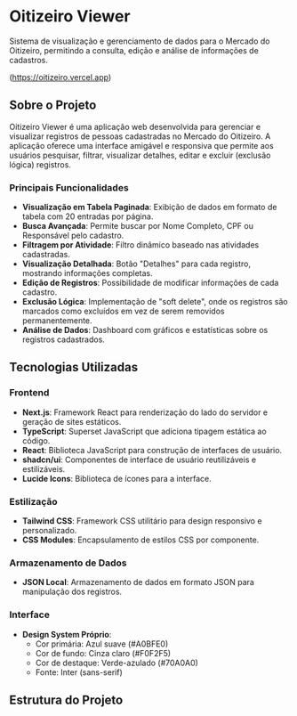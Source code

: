 # Oitizeiro Viewer

Sistema de visualização e gerenciamento de dados para o Mercado do Oitizeiro, permitindo a consulta, edição e análise de informações de cadastros.

(https://oitizeiro.vercel.app)

## Sobre o Projeto

Oitizeiro Viewer é uma aplicação web desenvolvida para gerenciar e visualizar registros de pessoas cadastradas no Mercado do Oitizeiro. A aplicação oferece uma interface amigável e responsiva que permite aos usuários pesquisar, filtrar, visualizar detalhes, editar e excluir (exclusão lógica) registros.

### Principais Funcionalidades

- **Visualização em Tabela Paginada**: Exibição de dados em formato de tabela com 20 entradas por página.
- **Busca Avançada**: Permite buscar por Nome Completo, CPF ou Responsável pelo cadastro.
- **Filtragem por Atividade**: Filtro dinâmico baseado nas atividades cadastradas.
- **Visualização Detalhada**: Botão "Detalhes" para cada registro, mostrando informações completas.
- **Edição de Registros**: Possibilidade de modificar informações de cada cadastro.
- **Exclusão Lógica**: Implementação de "soft delete", onde os registros são marcados como excluídos em vez de serem removidos permanentemente.
- **Análise de Dados**: Dashboard com gráficos e estatísticas sobre os registros cadastrados.

## Tecnologias Utilizadas

### Frontend
- **Next.js**: Framework React para renderização do lado do servidor e geração de sites estáticos.
- **TypeScript**: Superset JavaScript que adiciona tipagem estática ao código.
- **React**: Biblioteca JavaScript para construção de interfaces de usuário.
- **shadcn/ui**: Componentes de interface de usuário reutilizáveis e estilizáveis.
- **Lucide Icons**: Biblioteca de ícones para a interface.

### Estilização
- **Tailwind CSS**: Framework CSS utilitário para design responsivo e personalizado.
- **CSS Modules**: Encapsulamento de estilos CSS por componente.

### Armazenamento de Dados
- **JSON Local**: Armazenamento de dados em formato JSON para manipulação dos registros.

### Interface
- **Design System Próprio**:
  - Cor primária: Azul suave (#A0BFE0)
  - Cor de fundo: Cinza claro (#F0F2F5)
  - Cor de destaque: Verde-azulado (#70A0A0)
  - Fonte: Inter (sans-serif)

## Estrutura do Projeto
